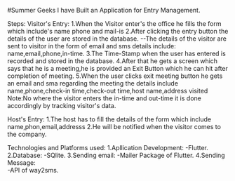 #Summer Geeks
I have Built an Application for Entry Management.

Steps:
Visitor's Entry:
1.When the Visitor enter's the office he fills the form which include's name phone and mail-is
2.After clicking the entry button the details of the user are stored in the database.
        --The details of the visitor are sent to visitor in the form of email and sms
            details include:
            name,email,phone,in-time.
3.The Time-Stamp when the user has entered is recorded and stored in the database.
4.After that he gets a screen which says that he is a meeting,he is provided an Exit Button which he can hit after completion of meeting.
5.When the user clicks exit meeting button he gets an email and sma regarding the meeting
    the details include
        name,phone,check-in time,check-out time,host name,address visited
        Note:No where the visitor enters the in-time and out-time it is done accordingly by tracking visitor's data.



Host's Entry:
1.The host has to fill the details of the form which include 
    name,phon,email,addresss
2.He will be notified when the visitor comes to the company.


Technologies and Platforms used:
1.Apllication Development:
    -Flutter.
2.Database:
    -SQlite.
3.Sending email:
    -Mailer Package of Flutter.
4.Sending Message:  
    -API of way2sms.